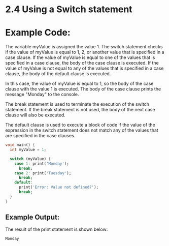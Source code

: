 # 2.4 Using a Switch statement

# Example Code:

The variable myValue is assigned the value 1. 
The switch statement checks if the value of myValue is equal to 1, 2, or another value that is specified in a case clause. 
If the value of myValue is equal to one of the values that is specified in a case clause, the body of the case clause is executed. 
If the value of myValue is not equal to any of the values that is specified in a case clause, the body of the default clause is executed.

In this case, the value of myValue is equal to 1, so the body of the case clause with the value 1 is executed. 
The body of the case clause prints the message "Monday" to the console.

The break statement is used to terminate the execution of the switch statement. 
If the break statement is not used, the body of the next case clause will also be executed.

The default clause is used to execute a block of code if the value of the expression in the switch statement does not match any of the values that are specified in the case clauses.

```dart
void main() {
  int myValue = 1;

  switch (myValue) {
    case 1: print('Monday');
      break;
    case 2: print('Tuesday');
      break;
    default:
      print('Error: Value not defined?');
      break;
  }
}
```

## Example Output:

The result of the print statement is shown below:
```dart
Monday
```
